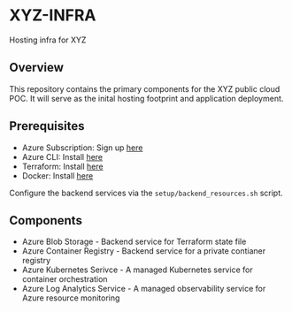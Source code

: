 # XYZ-INFRA
Hosting infra for XYZ

## Overview

This repository contains the primary components for the XYZ public cloud POC. It will serve as the inital hosting footprint and application deployment. 

## Prerequisites 
- Azure Subscription: Sign up [here](https://azure.microsoft.com/en-us/free/search/?ef_id=_k_CjwKCAjwyqWkBhBMEiwAp2yUFkfcZdiUYoQZTwCBPdQnxxcolk5jolBbTYyJf2qoCrvp9DnhZFoHZRoCe-AQAvD_BwE_k_&OCID=AIDcmmfq865whp_SEM__k_CjwKCAjwyqWkBhBMEiwAp2yUFkfcZdiUYoQZTwCBPdQnxxcolk5jolBbTYyJf2qoCrvp9DnhZFoHZRoCe-AQAvD_BwE_k_&gad=1&gclid=CjwKCAjwyqWkBhBMEiwAp2yUFkfcZdiUYoQZTwCBPdQnxxcolk5jolBbTYyJf2qoCrvp9DnhZFoHZRoCe-AQAvD_BwE)
- Azure CLI: Install [here](https://learn.microsoft.com/en-us/cli/azure/install-azure-cli)
- Terraform: Install [here](https://developer.hashicorp.com/terraform/downloads)
- Docker: Install [here](https://docs.docker.com/engine/install/)

Configure the backend services via the `setup/backend_resources.sh` script. 

## Components
- Azure Blob Storage - Backend service for Terraform state file
- Azure Container Registry - Backend service for a private contianer registry
- Azure Kubernetes Serivce - A managed Kubernetes service for container orchestration
- Azure Log Analytics Service - A managed observability service for Azure resource monitoring



